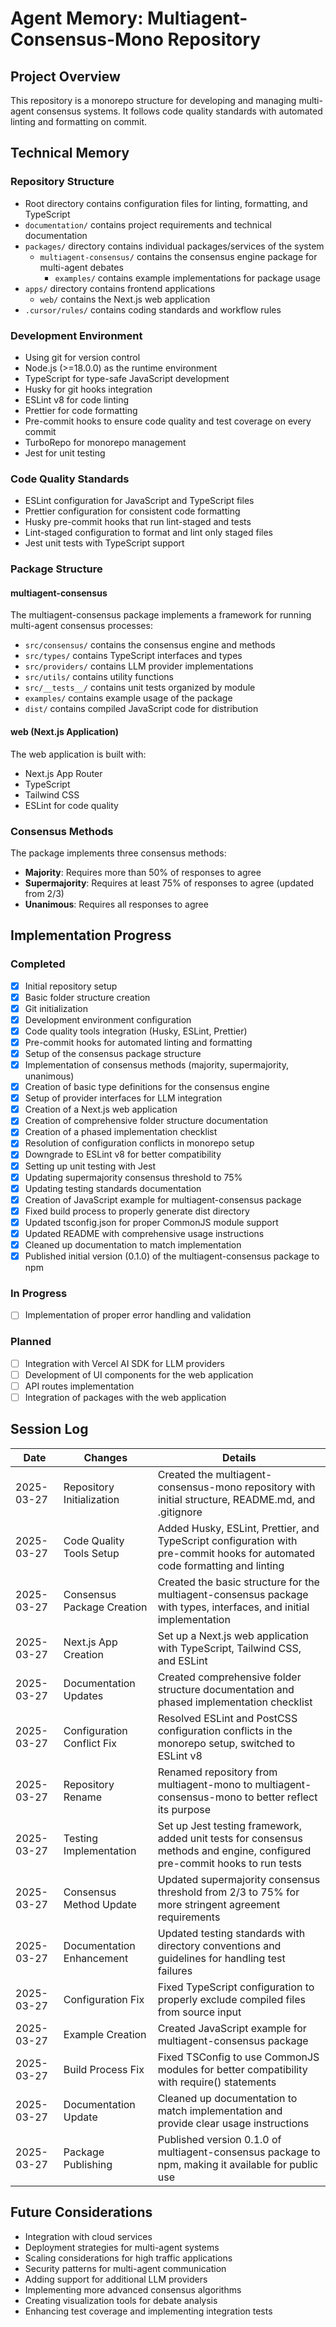 # Agent Memory: Multiagent-Consensus-Mono Repository

## Project Overview

This repository is a monorepo structure for developing and managing multi-agent consensus systems. It follows code quality standards with automated linting and formatting on commit.

## Technical Memory

### Repository Structure

- Root directory contains configuration files for linting, formatting, and TypeScript
- `documentation/` contains project requirements and technical documentation
- `packages/` directory contains individual packages/services of the system
  - `multiagent-consensus/` contains the consensus engine package for multi-agent debates
    - `examples/` contains example implementations for package usage
- `apps/` directory contains frontend applications
  - `web/` contains the Next.js web application
- `.cursor/rules/` contains coding standards and workflow rules

### Development Environment

- Using git for version control
- Node.js (>=18.0.0) as the runtime environment
- TypeScript for type-safe JavaScript development
- Husky for git hooks integration
- ESLint v8 for code linting
- Prettier for code formatting
- Pre-commit hooks to ensure code quality and test coverage on every commit
- TurboRepo for monorepo management
- Jest for unit testing

### Code Quality Standards

- ESLint configuration for JavaScript and TypeScript files
- Prettier configuration for consistent code formatting
- Husky pre-commit hooks that run lint-staged and tests
- Lint-staged configuration to format and lint only staged files
- Jest unit tests with TypeScript support

### Package Structure

#### multiagent-consensus

The multiagent-consensus package implements a framework for running multi-agent consensus processes:

- `src/consensus/` contains the consensus engine and methods
- `src/types/` contains TypeScript interfaces and types
- `src/providers/` contains LLM provider implementations
- `src/utils/` contains utility functions
- `src/__tests__/` contains unit tests organized by module
- `examples/` contains example usage of the package
- `dist/` contains compiled JavaScript code for distribution

#### web (Next.js Application)

The web application is built with:

- Next.js App Router
- TypeScript
- Tailwind CSS
- ESLint for code quality

### Consensus Methods

The package implements three consensus methods:

- **Majority**: Requires more than 50% of responses to agree
- **Supermajority**: Requires at least 75% of responses to agree (updated from 2/3)
- **Unanimous**: Requires all responses to agree

## Implementation Progress

### Completed

- [x] Initial repository setup
- [x] Basic folder structure creation
- [x] Git initialization
- [x] Development environment configuration
- [x] Code quality tools integration (Husky, ESLint, Prettier)
- [x] Pre-commit hooks for automated linting and formatting
- [x] Setup of the consensus package structure
- [x] Implementation of consensus methods (majority, supermajority, unanimous)
- [x] Creation of basic type definitions for the consensus engine
- [x] Setup of provider interfaces for LLM integration
- [x] Creation of a Next.js web application
- [x] Creation of comprehensive folder structure documentation
- [x] Creation of a phased implementation checklist
- [x] Resolution of configuration conflicts in monorepo setup
- [x] Downgrade to ESLint v8 for better compatibility
- [x] Setting up unit testing with Jest
- [x] Updating supermajority consensus threshold to 75%
- [x] Updating testing standards documentation
- [x] Creation of JavaScript example for multiagent-consensus package
- [x] Fixed build process to properly generate dist directory
- [x] Updated tsconfig.json for proper CommonJS module support
- [x] Updated README with comprehensive usage instructions
- [x] Cleaned up documentation to match implementation
- [x] Published initial version (0.1.0) of the multiagent-consensus package to npm

### In Progress

- [ ] Implementation of proper error handling and validation

### Planned

- [ ] Integration with Vercel AI SDK for LLM providers
- [ ] Development of UI components for the web application
- [ ] API routes implementation
- [ ] Integration of packages with the web application

## Session Log

| Date       | Changes                    | Details                                                                                                                     |
| ---------- | -------------------------- | --------------------------------------------------------------------------------------------------------------------------- |
| 2025-03-27 | Repository Initialization  | Created the multiagent-consensus-mono repository with initial structure, README.md, and .gitignore                          |
| 2025-03-27 | Code Quality Tools Setup   | Added Husky, ESLint, Prettier, and TypeScript configuration with pre-commit hooks for automated code formatting and linting |
| 2025-03-27 | Consensus Package Creation | Created the basic structure for the multiagent-consensus package with types, interfaces, and initial implementation         |
| 2025-03-27 | Next.js App Creation       | Set up a Next.js web application with TypeScript, Tailwind CSS, and ESLint                                                  |
| 2025-03-27 | Documentation Updates      | Created comprehensive folder structure documentation and phased implementation checklist                                    |
| 2025-03-27 | Configuration Conflict Fix | Resolved ESLint and PostCSS configuration conflicts in the monorepo setup, switched to ESLint v8                            |
| 2025-03-27 | Repository Rename          | Renamed repository from multiagent-mono to multiagent-consensus-mono to better reflect its purpose                          |
| 2025-03-27 | Testing Implementation     | Set up Jest testing framework, added unit tests for consensus methods and engine, configured pre-commit hooks to run tests  |
| 2025-03-27 | Consensus Method Update    | Updated supermajority consensus threshold from 2/3 to 75% for more stringent agreement requirements                         |
| 2025-03-27 | Documentation Enhancement  | Updated testing standards with directory conventions and guidelines for handling test failures                              |
| 2025-03-27 | Configuration Fix          | Fixed TypeScript configuration to properly exclude compiled files from source input                                         |
| 2025-03-27 | Example Creation           | Created JavaScript example for multiagent-consensus package                                                                 |
| 2025-03-27 | Build Process Fix          | Fixed TSConfig to use CommonJS modules for better compatibility with require() statements                                   |
| 2025-03-27 | Documentation Update       | Cleaned up documentation to match implementation and provide clear usage instructions                                       |
| 2025-03-27 | Package Publishing         | Published version 0.1.0 of multiagent-consensus package to npm, making it available for public use                          |

## Future Considerations

- Integration with cloud services
- Deployment strategies for multi-agent systems
- Scaling considerations for high traffic applications
- Security patterns for multi-agent communication
- Adding support for additional LLM providers
- Implementing more advanced consensus algorithms
- Creating visualization tools for debate analysis
- Enhancing test coverage and implementing integration tests
